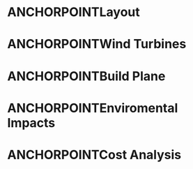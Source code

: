 # ANCHORPOINTLayout
# ANCHORPOINTWind Turbines
# ANCHORPOINTBuild Plane
# ANCHORPOINTEnviromental Impacts
# ANCHORPOINTCost Analysis
